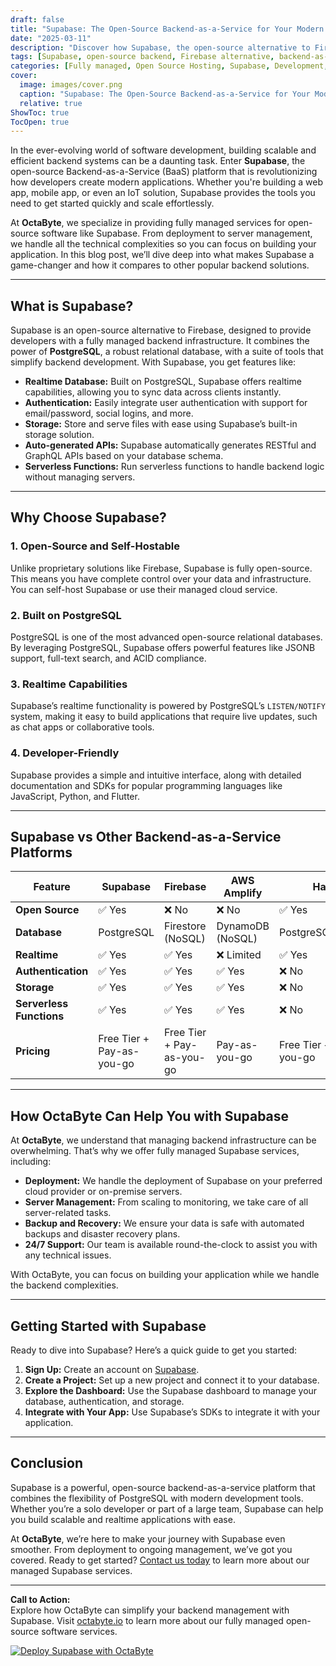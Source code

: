 ```yaml
---
draft: false
title: "Supabase: The Open-Source Backend-as-a-Service for Your Modern Applications"
date: "2025-03-11"
description: "Discover how Supabase, the open-source alternative to Firebase, empowers developers to build modern applications with ease. Learn about its features, benefits, and how it compares to other backend-as-a-service platforms."
tags: [Supabase, open-source backend, Firebase alternative, backend-as-a-service, modern applications, Supabase vs Firebase, Supabase features, managed backend services, OctaByte, open-source software]
categories: [Fully managed, Open Source Hosting, Supabase, Development, Backend As A Service]
cover:
  image: images/cover.png
  caption: "Supabase: The Open-Source Backend-as-a-Service for Your Modern Applications"
  relative: true
ShowToc: true
TocOpen: true
---
```



In the ever-evolving world of software development, building scalable and efficient backend systems can be a daunting task. Enter **Supabase**, the open-source Backend-as-a-Service (BaaS) platform that is revolutionizing how developers create modern applications. Whether you're building a web app, mobile app, or even an IoT solution, Supabase provides the tools you need to get started quickly and scale effortlessly.

At **OctaByte**, we specialize in providing fully managed services for open-source software like Supabase. From deployment to server management, we handle all the technical complexities so you can focus on building your application. In this blog post, we’ll dive deep into what makes Supabase a game-changer and how it compares to other popular backend solutions.

---

## What is Supabase?

Supabase is an open-source alternative to Firebase, designed to provide developers with a fully managed backend infrastructure. It combines the power of **PostgreSQL**, a robust relational database, with a suite of tools that simplify backend development. With Supabase, you get features like:

- **Realtime Database:** Built on PostgreSQL, Supabase offers realtime capabilities, allowing you to sync data across clients instantly.
- **Authentication:** Easily integrate user authentication with support for email/password, social logins, and more.
- **Storage:** Store and serve files with ease using Supabase’s built-in storage solution.
- **Auto-generated APIs:** Supabase automatically generates RESTful and GraphQL APIs based on your database schema.
- **Serverless Functions:** Run serverless functions to handle backend logic without managing servers.

---

## Why Choose Supabase?

### 1. **Open-Source and Self-Hostable**
Unlike proprietary solutions like Firebase, Supabase is fully open-source. This means you have complete control over your data and infrastructure. You can self-host Supabase or use their managed cloud service.

### 2. **Built on PostgreSQL**
PostgreSQL is one of the most advanced open-source relational databases. By leveraging PostgreSQL, Supabase offers powerful features like JSONB support, full-text search, and ACID compliance.

### 3. **Realtime Capabilities**
Supabase’s realtime functionality is powered by PostgreSQL’s `LISTEN/NOTIFY` system, making it easy to build applications that require live updates, such as chat apps or collaborative tools.

### 4. **Developer-Friendly**
Supabase provides a simple and intuitive interface, along with detailed documentation and SDKs for popular programming languages like JavaScript, Python, and Flutter.

---

## Supabase vs Other Backend-as-a-Service Platforms

| Feature                | Supabase               | Firebase               | AWS Amplify            | Hasura                 |
|------------------------|------------------------|------------------------|------------------------|------------------------|
| **Open Source**         | ✅ Yes                 | ❌ No                  | ❌ No                  | ✅ Yes                 |
| **Database**            | PostgreSQL             | Firestore (NoSQL)      | DynamoDB (NoSQL)       | PostgreSQL/GraphQL     |
| **Realtime**            | ✅ Yes                 | ✅ Yes                 | ❌ Limited             | ✅ Yes                 |
| **Authentication**      | ✅ Yes                 | ✅ Yes                 | ✅ Yes                 | ❌ No                  |
| **Storage**             | ✅ Yes                 | ✅ Yes                 | ✅ Yes                 | ❌ No                  |
| **Serverless Functions**| ✅ Yes                 | ✅ Yes                 | ✅ Yes                 | ❌ No                  |
| **Pricing**             | Free Tier + Pay-as-you-go | Free Tier + Pay-as-you-go | Pay-as-you-go         | Free Tier + Pay-as-you-go |

---

## How OctaByte Can Help You with Supabase

At **OctaByte**, we understand that managing backend infrastructure can be overwhelming. That’s why we offer fully managed Supabase services, including:

- **Deployment:** We handle the deployment of Supabase on your preferred cloud provider or on-premise servers.
- **Server Management:** From scaling to monitoring, we take care of all server-related tasks.
- **Backup and Recovery:** We ensure your data is safe with automated backups and disaster recovery plans.
- **24/7 Support:** Our team is available round-the-clock to assist you with any technical issues.

With OctaByte, you can focus on building your application while we handle the backend complexities.

---

## Getting Started with Supabase

Ready to dive into Supabase? Here’s a quick guide to get you started:

1. **Sign Up:** Create an account on [Supabase](https://supabase.io).
2. **Create a Project:** Set up a new project and connect it to your database.
3. **Explore the Dashboard:** Use the Supabase dashboard to manage your database, authentication, and storage.
4. **Integrate with Your App:** Use Supabase’s SDKs to integrate it with your application.

---

## Conclusion

Supabase is a powerful, open-source backend-as-a-service platform that combines the flexibility of PostgreSQL with modern development tools. Whether you’re a solo developer or part of a large team, Supabase can help you build scalable and realtime applications with ease.

At **OctaByte**, we’re here to make your journey with Supabase even smoother. From deployment to ongoing management, we’ve got you covered. Ready to get started? [Contact us today](https://octabyte.io) to learn more about our managed Supabase services.

---

**Call to Action:**  
Explore how OctaByte can simplify your backend management with Supabase. Visit [octabyte.io](https://octabyte.io) to learn more about our fully managed open-source software services.

[![Deploy Supabase with OctaByte](/images/deploy-on-octabyte.png)](https://octabyte.io/fully-managed-open-source-services/development/backend-as-a-service/supabase)